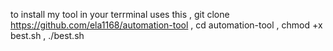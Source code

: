 to install my tool in your terrminal uses this   ,
git clone https://github.com/ela1168/automation-tool     ,
cd automation-tool        ,
chmod +x best.sh  ,
./best.sh 
